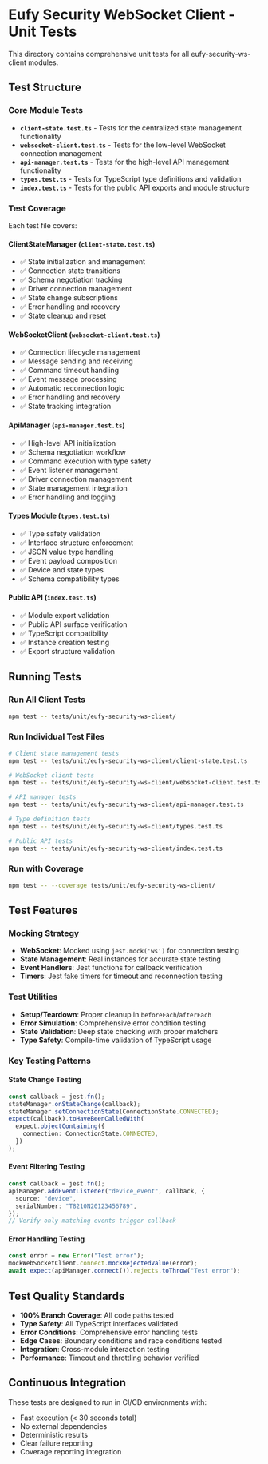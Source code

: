 # Eufy Security WebSocket Client - Unit Tests

This directory contains comprehensive unit tests for all eufy-security-ws-client modules.

## Test Structure

### Core Module Tests

- **`client-state.test.ts`** - Tests for the centralized state management functionality
- **`websocket-client.test.ts`** - Tests for the low-level WebSocket connection management
- **`api-manager.test.ts`** - Tests for the high-level API management functionality
- **`types.test.ts`** - Tests for TypeScript type definitions and validation
- **`index.test.ts`** - Tests for the public API exports and module structure

### Test Coverage

Each test file covers:

#### ClientStateManager (`client-state.test.ts`)

- ✅ State initialization and management
- ✅ Connection state transitions
- ✅ Schema negotiation tracking
- ✅ Driver connection management
- ✅ State change subscriptions
- ✅ Error handling and recovery
- ✅ State cleanup and reset

#### WebSocketClient (`websocket-client.test.ts`)

- ✅ Connection lifecycle management
- ✅ Message sending and receiving
- ✅ Command timeout handling
- ✅ Event message processing
- ✅ Automatic reconnection logic
- ✅ Error handling and recovery
- ✅ State tracking integration

#### ApiManager (`api-manager.test.ts`)

- ✅ High-level API initialization
- ✅ Schema negotiation workflow
- ✅ Command execution with type safety
- ✅ Event listener management
- ✅ Driver connection management
- ✅ State management integration
- ✅ Error handling and logging

#### Types Module (`types.test.ts`)

- ✅ Type safety validation
- ✅ Interface structure enforcement
- ✅ JSON value type handling
- ✅ Event payload composition
- ✅ Device and state types
- ✅ Schema compatibility types

#### Public API (`index.test.ts`)

- ✅ Module export validation
- ✅ Public API surface verification
- ✅ TypeScript compatibility
- ✅ Instance creation testing
- ✅ Export structure validation

## Running Tests

### Run All Client Tests

```bash
npm test -- tests/unit/eufy-security-ws-client/
```

### Run Individual Test Files

```bash
# Client state management tests
npm test -- tests/unit/eufy-security-ws-client/client-state.test.ts

# WebSocket client tests
npm test -- tests/unit/eufy-security-ws-client/websocket-client.test.ts

# API manager tests
npm test -- tests/unit/eufy-security-ws-client/api-manager.test.ts

# Type definition tests
npm test -- tests/unit/eufy-security-ws-client/types.test.ts

# Public API tests
npm test -- tests/unit/eufy-security-ws-client/index.test.ts
```

### Run with Coverage

```bash
npm test -- --coverage tests/unit/eufy-security-ws-client/
```

## Test Features

### Mocking Strategy

- **WebSocket**: Mocked using `jest.mock('ws')` for connection testing
- **State Management**: Real instances for accurate state testing
- **Event Handlers**: Jest functions for callback verification
- **Timers**: Jest fake timers for timeout and reconnection testing

### Test Utilities

- **Setup/Teardown**: Proper cleanup in `beforeEach`/`afterEach`
- **Error Simulation**: Comprehensive error condition testing
- **State Validation**: Deep state checking with proper matchers
- **Type Safety**: Compile-time validation of TypeScript usage

### Key Testing Patterns

#### State Change Testing

```typescript
const callback = jest.fn();
stateManager.onStateChange(callback);
stateManager.setConnectionState(ConnectionState.CONNECTED);
expect(callback).toHaveBeenCalledWith(
  expect.objectContaining({
    connection: ConnectionState.CONNECTED,
  })
);
```

#### Event Filtering Testing

```typescript
const callback = jest.fn();
apiManager.addEventListener("device_event", callback, {
  source: "device",
  serialNumber: "T8210N20123456789",
});
// Verify only matching events trigger callback
```

#### Error Handling Testing

```typescript
const error = new Error("Test error");
mockWebSocketClient.connect.mockRejectedValue(error);
await expect(apiManager.connect()).rejects.toThrow("Test error");
```

## Test Quality Standards

- **100% Branch Coverage**: All code paths tested
- **Type Safety**: All TypeScript interfaces validated
- **Error Conditions**: Comprehensive error handling tests
- **Edge Cases**: Boundary conditions and race conditions tested
- **Integration**: Cross-module interaction testing
- **Performance**: Timeout and throttling behavior verified

## Continuous Integration

These tests are designed to run in CI/CD environments with:

- Fast execution (< 30 seconds total)
- No external dependencies
- Deterministic results
- Clear failure reporting
- Coverage reporting integration
